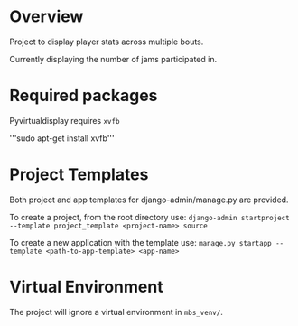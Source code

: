 # Overview
Project to display player stats across multiple bouts.

Currently displaying the number of jams participated in.

# Required packages
Pyvirtualdisplay requires `xvfb`

'''sudo apt-get install xvfb'''

# Project Templates
Both project and app templates for django-admin/manage.py are provided.

To create a project, from the root directory use:
`django-admin startproject --template project_template <project-name> source`

To create a new application with the template use:
`manage.py startapp --template <path-to-app-template> <app-name>`

# Virtual Environment
The project will ignore a virtual environment in `mbs_venv/`. 
